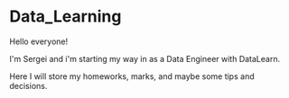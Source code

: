 # Data_Learning

Hello everyone!

I'm Sergei and i'm starting my way in as a Data Engineer with DataLearn.

Here I will store my homeworks, marks, and maybe some tips and decisions.
